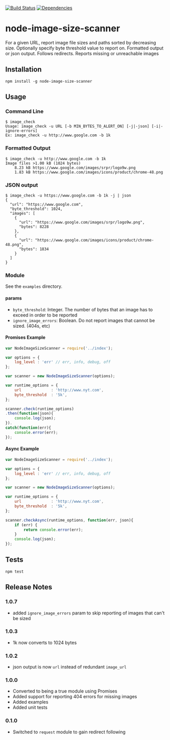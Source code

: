[![Build Status](https://travis-ci.org/rv-kip/node-image-size-scanner.svg?branch=master)](https://travis-ci.org/rv-kip/node-image-size-scanner)
[![Dependencies](https://david-dm.org/rv-kip/node-image-size-scanner.svg)](https://david-dm.org/rv-kip/node-image-size-scanner)

node-image-size-scanner
=======================
For a given URL, report image file sizes and paths sorted by decreasing size. Optionally specify byte threshold value to report on. Formatted output or json output. Follows redirects. Reports missing or unreachable images

## Installation ##
`npm install -g node-image-size-scanner`

## Usage ##
### Command Line ###
```
$ image_check
Usage: image_check -u URL [-b MIN_BYTES_TO_ALERT_ON] [-j|-json] [-i|-ignore-errors]
Ex: image_check -u http://www.google.com -b 1k
```
### Formatted Output ###
```
$ image_check -u http://www.google.com -b 1k
Image files >1.00 kB (1024 bytes)
    8.23 kB https://www.google.com/images/srpr/logo9w.png
    1.83 kB https://www.google.com/images/icons/product/chrome-48.png
```
### JSON output
```
$ image_check -u https://www.google.com -b 1k -j | json
{
  "url": "https://www.google.com",
  "byte_threshold": 1024,
  "images": [
    {
      "url": "https://www.google.com/images/srpr/logo9w.png",
      "bytes": 8228
    },
    {
      "url": "https://www.google.com/images/icons/product/chrome-48.png",
      "bytes": 1834
    }
  ]
}
```
### Module ###
See the `examples` directory.
#### params
* `byte_threshold`: Integer. The number of bytes that an image has to exceed in order to be reported
* `ignore_image_errors`: Boolean. Do not report images that cannot be sized. (404s, etc)
#### Promises Example
```javascript
var NodeImageSizeScanner = require('../index');

var options = {
    log_level : 'err' // err, info, debug, off
};

var scanner = new NodeImageSizeScanner(options);

var runtime_options = {
    url             : 'http://www.nyt.com',
    byte_threshold  : '5k',
};

scanner.check(runtime_options)
.then(function(json){
    console.log(json);
}).
catch(function(err){
    console.error(err);
});
```
#### Async Example
```javascript
var NodeImageSizeScanner = require('../index');

var options = {
    log_level : 'err' // err, info, debug, off
};

var scanner = new NodeImageSizeScanner(options);

var runtime_options = {
    url             : 'http://www.nyt.com',
    byte_threshold  : '5k',
};

scanner.checkAsync(runtime_options, function(err, json){
    if (err) {
        return console.error(err);
    }
    console.log(json);
});
```

## Tests
`npm test`

## Release Notes

### 1.0.7
* added `ignore_image_errors` param to skip reporting of images that can't be sized

### 1.0.3
* 1k now converts to 1024 bytes

### 1.0.2
* json output is now `url` instead of redundant `image_url`

### 1.0.0
* Converted to being a true module using Promises
* Added support for reporting 404 errors for missing images
* Added examples
* Added unit tests

### 0.1.0
* Switched to `request` module to gain redirect following
